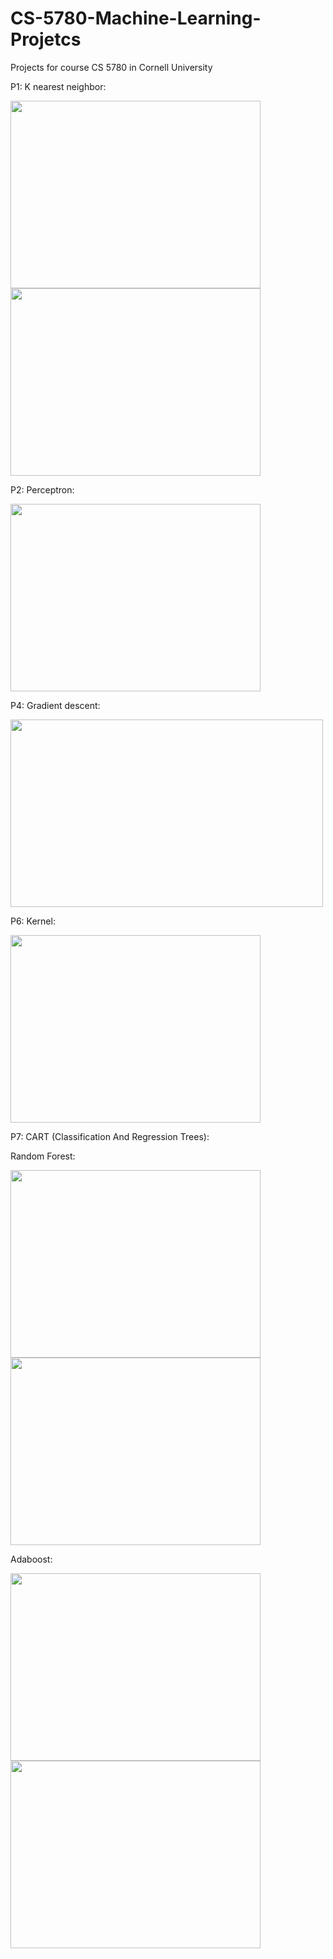 # CS-5780-Machine-Learning-Projetcs
Projects for course CS 5780 in Cornell University

P1: K nearest neighbor:

<img src="https://user-images.githubusercontent.com/25992217/55527123-ad424d80-5665-11e9-8860-4e382a9b0ad2.png" width="400" height="300"> <img src="https://user-images.githubusercontent.com/25992217/55527178-dd89ec00-5665-11e9-99d8-04cfee47fd19.png" width="400" height="300">

P2: Perceptron:

<img src="https://user-images.githubusercontent.com/25992217/55527221-16c25c00-5666-11e9-81bd-bf4fb715976c.png" width="400" height="300">

P4: Gradient descent:

<img src="https://user-images.githubusercontent.com/25992217/55527393-d44d4f00-5666-11e9-81f2-569477df727f.png" width="500" height="300">

P6: Kernel:

<img src="https://user-images.githubusercontent.com/25992217/55527535-7bca8180-5667-11e9-9288-2c7ec12dbb57.png" width="400" height="300">

P7: CART (Classification And Regression Trees):

Random Forest:

<img src="https://user-images.githubusercontent.com/25992217/55527630-eda2cb00-5667-11e9-8304-aeb4b454cb7d.png" width="400" height="300"><img src="https://user-images.githubusercontent.com/25992217/55527633-eed3f800-5667-11e9-92d0-82069c180da6.png" width="400" height="300">

Adaboost:

<img src="https://user-images.githubusercontent.com/25992217/55527639-f09dbb80-5667-11e9-8683-511c7c5477b9.png" width="400" height="300"><img src="https://user-images.githubusercontent.com/25992217/55527641-f1cee880-5667-11e9-87f1-6e30756fff40.png" width="400" height="300">
